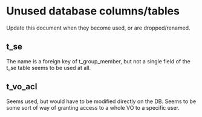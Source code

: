 # Unused database columns/tables

Update this document when they become used, or are dropped/renamed.

## t_se
The name is a foreign key of t_group_member, but not a single field
of the t_se table seems to be used at all.

## t_vo_acl
Seems used, but would have to be modified directly on the DB.
Seems to be some sort of way of granting access to a whole VO to a
specific user.
